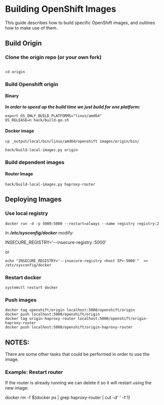# Building OpenShift Images

This guide describes how to build specific OpenShift images, and outlines how to make use of them.


## Build Origin

### Clone the origin repo (or your own fork)

```git clone https://github.com/openshift/origin.git

cd origin
```

### Build Openshift origin 

#### Binary

***In order to speed up the build time we just build for one platform:***

```
export OS_ONLY_BUILD_PLATFORMS="linux/amd64"
OS_RELEASE=n hack/build-go.sh
```

#### Docker image

```
cp _output/local/bin/linux/amd64/openshift images/origin/bin/

hack/build-local-images.py origin
```

### Build dependent images 

#### Router Image

```
hack/build-local-images.py haproxy-router
```

## Deploying Images

### Use local registry

```
docker run -d -p 5000:5000 --restart=always --name registry registry:2
```

In ***/etc/sysconfig/docker*** modify:

INSECURE_REGISTRY='--insecure-registry <hosts IP>:5000'

or

```
echo "INSECURE_REGISTRY='--insecure-registry <host IP>:5000'"  >> /etc/sysconfig/docker

```

### Restart docker

```
systemctl restart docker
```

### Push images

```
docker tag openshift/origin localhost:5000/openshift/origin
docker push localhost:5000/openshift/origin
docker tag origin-haproxy-router localhost:5000/openshift/origin-haproxy-router
docker push localhost:5000/openshift/origin-haproxy-router
```

## NOTES:

There are some other tasks that could be performed in order to use the image.

### Example: Restart router

If the router is already running we can delete it so it will restart using the
new image:

docker rm -f $(docker ps | grep haproxy-router | cut -d' ' -f 1)


